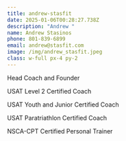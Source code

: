 ```yaml
---
title: andrew-stasfit
date: 2025-01-06T00:28:27.738Z
description: "Andrew "
name: Andrew Stasinos
phone: 801-839-6899
email: andrew@stasfit.com
image: /img/andrew_stasfit.jpeg
class: w-full px-4 py-2
---
```

Head Coach and Founder

USAT Level 2 Certified Coach

USAT Youth and Junior Certified Coach

USAT Paratriathlon Certified Coach

NSCA-CPT Certified Personal Trainer